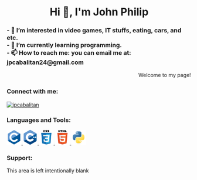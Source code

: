 <h1 align="center">Hi 👋, I'm John Philip</h1>
<h3>
- 👀 I’m interested in video games, IT stuffs, eating, cars, and etc. <br>
- 🌱 I’m currently learning programming. <br>
- 📫 How to reach me: you can email me at: jpcabalitan24@gmail.com</h3>

<marquee>Welcome to my page!</marquee>

<h3 align="left">Connect with me:</h3>
<p align="left">
<a href="https://linkedin.com/in/jpcabalitan" target="blank"><img align="center" src="https://raw.githubusercontent.com/rahuldkjain/github-profile-readme-generator/master/src/images/icons/Social/linked-in-alt.svg" alt="jpcabalitan" height="30" width="40" /></a>
</p>

<h3 align="left">Languages and Tools:</h3>
<p align="left"> <a href="https://www.cprogramming.com/" target="_blank" rel="noreferrer"> <img src="https://raw.githubusercontent.com/devicons/devicon/master/icons/c/c-original.svg" alt="c" width="40" height="40"/> </a> <a href="https://www.w3schools.com/cpp/" target="_blank" rel="noreferrer"> <img src="https://raw.githubusercontent.com/devicons/devicon/master/icons/cplusplus/cplusplus-original.svg" alt="cplusplus" width="40" height="40"/> </a> <a href="https://www.w3schools.com/css/" target="_blank" rel="noreferrer"> <img src="https://raw.githubusercontent.com/devicons/devicon/master/icons/css3/css3-original-wordmark.svg" alt="css3" width="40" height="40"/> </a> <a href="https://html.spec.whatwg.org/" target="_blank" rel="noreferrer"> <img src="https://raw.githubusercontent.com/devicons/devicon/master/icons/html5/html5-original-wordmark.svg" alt="html5" width="40" height="40"/> </a> <a href="https://www.python.org" target="_blank" rel="noreferrer"> <img src="https://raw.githubusercontent.com/devicons/devicon/master/icons/python/python-original.svg" alt="python" width="40" height="40"/> </a> </p>

<h3 align="left">Support:</h3>
<p>This area is left intentionally blank</p>
<!---
<p><a href="https://www.buymeacoffee.com/jpcabalitan"> <img align="left" src="https://cdn.buymeacoffee.com/buttons/v2/default-yellow.png" height="50" width="210" alt="jpcabalitan" /></a></p><br><br>
--->

<!---
jaypee0410/jaypee0410 is a ✨ special ✨ repository because its `README.md` (this file) appears on your GitHub profile.
You can click the Preview link to take a look at your changes.
--->
